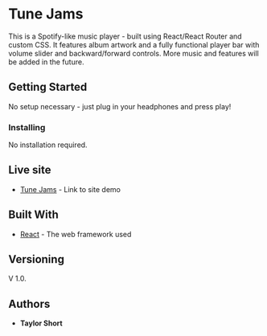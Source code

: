 # Tune Jams

This is a Spotify-like music player - built using React/React Router and custom CSS. It features album artwork and a fully functional player bar with volume slider and backward/forward controls. More music and features will be added in the future.

## Getting Started

No setup necessary - just plug in your headphones and press play!

### Installing

No installation required.

## Live site

* [Tune Jams](https://ecstatic-sinoussi-0deece.netlify.com/) - Link to site demo

## Built With

* [React](https://reactjs.org/docs/getting-started.html) - The web framework used

## Versioning

V 1.0. 

## Authors

* **Taylor Short** 
